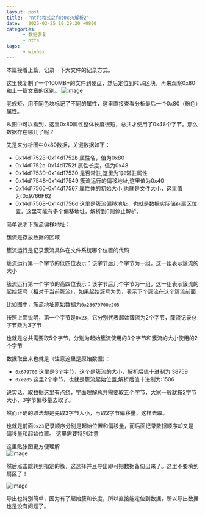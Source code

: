```yaml
---
layout: post
title:  "ntfs格式之fmt0x80解析2"
date:   2025-03-25 10:29:20 +0800
categories:
      - 数据恢复
      - ntfs
tags:
      - winhex
---
```


本篇接着上篇，记录一下大文件的记录方式。

这里我复制了一个100MB+的文件到硬盘，然后定位到`FILE`区块，再来观察0x80和上一篇文章的区别。
![image](https://github.com/user-attachments/assets/9fbbd192-6d3d-40fe-8e4d-a2670e2213c3)


老规矩，用不同色块标记了不同的属性，这里直接查看分析最后一个0x80（粉色）属性。

从图中可以看到，这里0x80属性整体长度很短，总共才使用了0x48个字节。那么数据存在哪儿了呢？


先是来分析图中0x80数据，关键数据如下：

- 0x14d17528-0x14d1752b 属性名，值为0x80
- 0x14d1752c-0x14d1752f 属性长度，值为0x48
- 0x14d17530-0x14d17530 是否常驻,这里为1非常驻属性
- 0x14d17548-0x14d17549  簇流运行的偏移地址,这里值为0x40
- 0x14d17560-0x14d17567 属性体的初始大小,也就是文件大小，这里值为:0x9766F62
- 0x14d17568-0x14d1756d 这里是簇流偏移地址，也就是数据实际储存扇区位置，这里可能有多个偏移地址，解析到0则停止解析。


简单说明下簇流偏移地址：

簇流是存放数据的区域

簇流运行是记录簇流具体在文件系统哪个位置的代码

簇流运行第一个字节的低四位表示：该字节后几个字节为一组，这一组表示簇流的大小

簇流运行第一个字节的高四位表示：该字节后几个字节为一组，这一组表示簇流的起始簇号（相对于当前簇流），如果起始簇号为负，表示下个簇流在这个簇流前面

比如图中，簇流地址原始数据为`0x23679700e205`

按照上面说明，第一个字节是`0x23`，它分别代表起始簇流为2个字节，簇流记录总字节数为3字节

也就是总共需要取5个字节，分别为起始簇流使用的3个字节和簇流的大小使用的2个字节

数据取出来也就是（注意这里是原始数据）：
- `0x679700` 这里是3个字节，这个是簇流的大小，解析后值十进制为:38759
- `0xe205` 这里2个字节，也就是簇流起始位置,解析后值十进制为:1506

说实话，取数据这里有点绕，字面理解总共需要取五个字节，大家一般就按2字节大小，3字节偏移量去取了。

然而正确的取法却是先取3字节大小，再取2字节偏移量，这样去取。 

也就是前面`0x23`记录顺序分别是起始位置和偏移量，而后面记录数据顺序却又是偏移量和起始位置。 这里需要特别注意

这里贴张图更方便理解  
![image](https://github.com/user-attachments/assets/7c3da6d6-f734-4f7c-9d5d-74b59521ad44)


然后点击跳转到指定的簇，这选择并且导出即可把数据备份出来了。这里不要填到扇区了！

![image](https://github.com/user-attachments/assets/887bf142-003b-45ef-ac45-56b7444a58d3)


导出也特别简单，因为有了起始簇和长度，所以直接能定位到数据，所以导出数据也是没有问题了。




  

  




